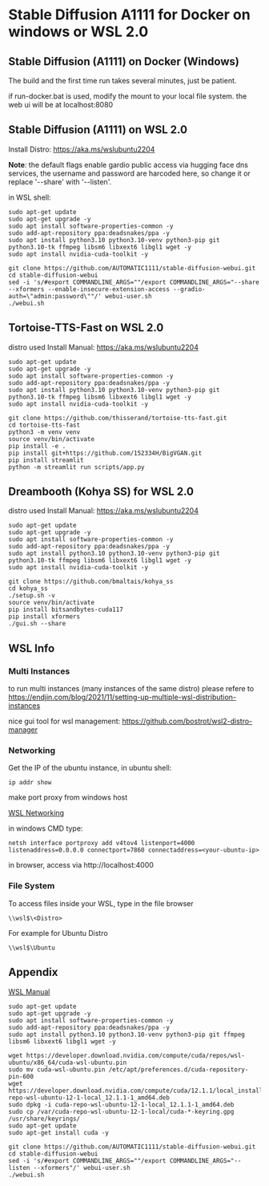 # Stable Diffusion A1111 for Docker on windows or WSL 2.0

## Stable Diffusion (A1111) on Docker (Windows)

The build and the first time run takes several minutes, just be patient.

if run-docker.bat is used, modify the mount to your local file system. the web ui will be at localhost:8080

## Stable Diffusion (A1111) on WSL 2.0

Install Distro: https://aka.ms/wslubuntu2204

**Note**: the default flags enable gardio public access via hugging face dns services, the username and password are harcoded here, so change it or replace '--share' with '--listen'.

in WSL shell:

``` shell
sudo apt-get update
sudo apt-get upgrade -y
sudo apt install software-properties-common -y
sudo add-apt-repository ppa:deadsnakes/ppa -y
sudo apt install python3.10 python3.10-venv python3-pip git python3.10-tk ffmpeg libsm6 libxext6 libgl1 wget -y
sudo apt install nvidia-cuda-toolkit -y

git clone https://github.com/AUTOMATIC1111/stable-diffusion-webui.git
cd stable-diffusion-webui
sed -i 's/#export COMMANDLINE_ARGS=""/export COMMANDLINE_ARGS="--share --xformers --enable-insecure-extension-access --gradio-auth=\"admin:password\""/' webui-user.sh
./webui.sh
```

## Tortoise-TTS-Fast on WSL 2.0

distro used Install Manual: https://aka.ms/wslubuntu2204

``` shell
sudo apt-get update
sudo apt-get upgrade -y
sudo apt install software-properties-common -y
sudo add-apt-repository ppa:deadsnakes/ppa -y
sudo apt install python3.10 python3.10-venv python3-pip git python3.10-tk ffmpeg libsm6 libxext6 libgl1 wget -y
sudo apt install nvidia-cuda-toolkit -y

git clone https://github.com/thisserand/tortoise-tts-fast.git
cd tortoise-tts-fast
python3 -m venv venv
source venv/bin/activate
pip install -e .
pip install git+https://github.com/152334H/BigVGAN.git
pip install streamlit
python -m streamlit run scripts/app.py
```

## Dreambooth (Kohya SS) for WSL 2.0

distro used Install Manual: https://aka.ms/wslubuntu2204

``` shell
sudo apt-get update
sudo apt-get upgrade -y
sudo apt install software-properties-common -y
sudo add-apt-repository ppa:deadsnakes/ppa -y
sudo apt install python3.10 python3.10-venv python3-pip git python3.10-tk ffmpeg libsm6 libxext6 libgl1 wget -y
sudo apt install nvidia-cuda-toolkit -y

git clone https://github.com/bmaltais/kohya_ss
cd kohya_ss
./setup.sh -v
source venv/bin/activate
pip install bitsandbytes-cuda117
pip install xformers
./gui.sh --share
```

## WSL Info

### Multi Instances

to run multi instances (many instances of the same distro) please refere to https://endjin.com/blog/2021/11/setting-up-multiple-wsl-distribution-instances

nice gui tool for wsl management: https://github.com/bostrot/wsl2-distro-manager 

### Networking

Get the IP of the ubuntu instance, in ubuntu shell:

``` shell
ip addr show
```

make port proxy from windows host

[WSL Networking](https://learn.microsoft.com/en-us/windows/wsl/networking)

in windows CMD type:

``` shell
netsh interface portproxy add v4tov4 listenport=4000 listenaddress=0.0.0.0 connectport=7860 connectaddress=<your-ubuntu-ip>
```

in browser, access via http://localhost:4000

### File System

To access files inside your WSL, type in the file browser

``` shell
\\wsl$\<Distro>
```

For example for Ubuntu Distro

``` shell
\\wsl$\Ubuntu
```

## Appendix

[WSL Manual](https://github.com/MicrosoftDocs/WSL/blob/main/WSL/install-manual.md)

``` shell
sudo apt-get update
sudo apt-get upgrade -y
sudo apt install software-properties-common -y
sudo add-apt-repository ppa:deadsnakes/ppa -y
sudo apt install python3.10 python3.10-venv python3-pip git ffmpeg libsm6 libxext6 libgl1 wget -y

wget https://developer.download.nvidia.com/compute/cuda/repos/wsl-ubuntu/x86_64/cuda-wsl-ubuntu.pin
sudo mv cuda-wsl-ubuntu.pin /etc/apt/preferences.d/cuda-repository-pin-600
wget https://developer.download.nvidia.com/compute/cuda/12.1.1/local_installers/cuda-repo-wsl-ubuntu-12-1-local_12.1.1-1_amd64.deb
sudo dpkg -i cuda-repo-wsl-ubuntu-12-1-local_12.1.1-1_amd64.deb
sudo cp /var/cuda-repo-wsl-ubuntu-12-1-local/cuda-*-keyring.gpg /usr/share/keyrings/
sudo apt-get update
sudo apt-get install cuda -y

git clone https://github.com/AUTOMATIC1111/stable-diffusion-webui.git
cd stable-diffusion-webui
sed -i 's/#export COMMANDLINE_ARGS=""/export COMMANDLINE_ARGS="--listen --xformers"/' webui-user.sh
./webui.sh
```
